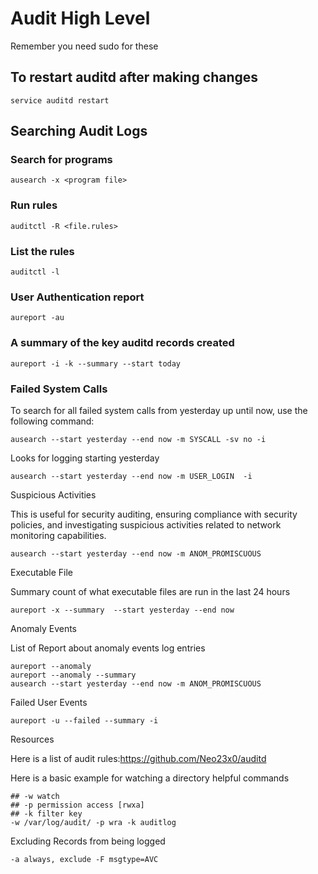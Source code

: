 # Audit  High Level
Remember you need sudo for these
## To restart auditd after making changes 

```
service auditd restart
```

## Searching Audit Logs

### Search for programs

```
ausearch -x <program file>
```

### Run rules

```
auditctl -R <file.rules>
```

### List the rules

```
auditctl -l
```

### User Authentication report

```
aureport -au
```

### A summary of the key auditd records created

```
aureport -i -k --summary --start today
```


### Failed System Calls

To search for all failed system calls from yesterday up until now, use the following command:

```
ausearch --start yesterday --end now -m SYSCALL -sv no -i
```



Looks for logging starting yesterday

```
ausearch --start yesterday --end now -m USER_LOGIN  -i
```


Suspicious Activities

This is useful for security auditing, ensuring compliance with security policies, and investigating suspicious activities related to network monitoring capabilities.
```
ausearch --start yesterday --end now -m ANOM_PROMISCUOUS
```


Executable File

Summary  count of what executable files are run in the last 24 hours
```
aureport -x --summary  --start yesterday --end now
```


Anomaly Events 

List of Report about anomaly events log entries 

```
aureport --anomaly
aureport --anomaly --summary
ausearch --start yesterday --end now -m ANOM_PROMISCUOUS

```

Failed User Events

```
aureport -u --failed --summary -i
```


Resources

Here is a list of audit rules:https://github.com/Neo23x0/auditd

Here is a basic example for watching a directory
helpful commands
```
## -w watch
## -p permission access [rwxa]
## -k filter key
-w /var/log/audit/ -p wra -k auditlog
```
Excluding Records from being logged
```
-a always, exclude -F msgtype=AVC
```